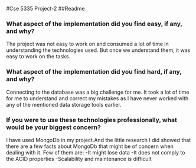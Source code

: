 #Cse 5335 Project-2
##Readme

### What aspect of the implementation did you find easy, if any, and why?
The project was not easy to work on and consumed a lot of time in understanding the technologies used. But once we understand them,
it was easy to work on the tasks.

### What aspect of the implementation did you find hard, if any, and why?
Connecting to the database was a big challenge for me. It took a lot of time for me to understand and correct my mistakes
as I have never worked with any of the mentioned data storage tools earlier.

### If you were to use these technologies professionally, what would be your biggest concern?
I have used MongoDb in my project.And the little research I did showed that there are a few facts about MongoDb
that might be of concern when dealing with it. Few of them are:
-It might lose data
-It does not comply to the ACID properties
-Scalability and maintenance is difficult
